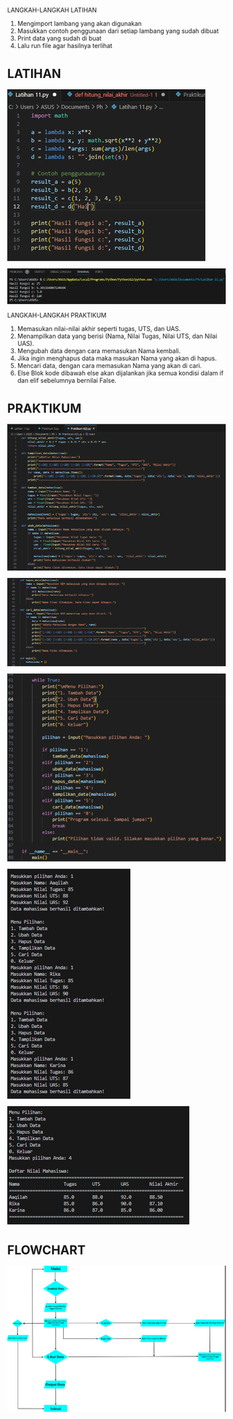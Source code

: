 LANGKAH-LANGKAH LATIHAN
1. Mengimport lambang yang akan digunakan
2. Masukkan contoh penggunaan dari setiap lambang yang sudah dibuat
3. Print data yang sudah di buat
4. Lalu run file agar hasilnya terlihat
# LATIHAN 
![gambar](lat6(1).png)

![gambar](lat6(2).png)

LANGKAH-LANGKAH PRAKTIKUM 
1. Memasukan nilai-nilai akhir seperti tugas, UTS, dan UAS.
2. Menampilkan data yang berisi (Nama, Nilai Tugas, Nilai UTS, dan Nilai UAS).
3. Mengubah data dengan cara memasukan Nama kembali.
4. Jika ingin menghapus data maka masukan Nama yang akan di hapus.
5. Mencari data, dengan cara memasukan Nama yang akan di cari.
6. Else Blok kode dibawah else akan dijalankan jika semua kondisi dalam if dan elif sebelumnya bernilai False.
# PRAKTIKUM 
![gambar](prak6(1).png)

![gambar](prak6(2).png)

![gambar](prak6(3).png)

![gambar](prak6(4).png)

![gambar](prak6(5).png)

# FLOWCHART 
![gambar](Flowchart.png) 
